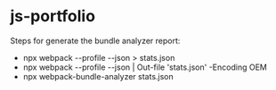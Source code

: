 # js-portfolio

Steps for generate the bundle analyzer report:
- npx webpack --profile --json > stats.json
- npx webpack --profile --json | Out-file 'stats.json' -Encoding OEM
- npx webpack-bundle-analyzer stats.json
